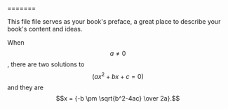 
=======

This file file serves as your book's preface, a great place to describe your book's content and ideas.

When $$a \ne 0$$, there are two solutions to $$(ax^2 + bx + c = 0)$$ and they are
$$x = {-b \pm \sqrt{b^2-4ac} \over 2a}.$$

